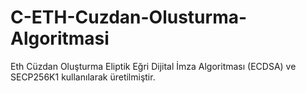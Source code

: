 # C-ETH-Cuzdan-Olusturma-Algoritmasi
Eth Cüzdan Oluşturma Eliptik Eğri Dijital İmza Algoritması (ECDSA) ve SECP256K1 kullanılarak üretilmiştir. 
